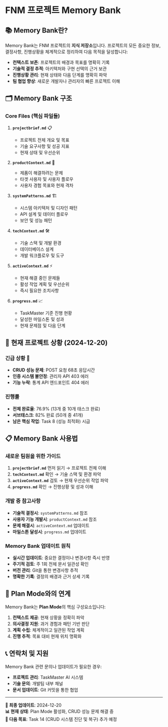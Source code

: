 # FNM 프로젝트 Memory Bank

## 📚 **Memory Bank란?**

Memory Bank는 FNM 프로젝트의 **지식 저장소**입니다. 프로젝트의 모든 중요한 정보, 결정사항, 진행상황을 체계적으로 정리하여 다음 목적을 달성합니다:

- **컨텍스트 보존**: 프로젝트의 배경과 목표를 명확히 기록
- **기술적 결정 추적**: 아키텍처와 구현 선택의 근거 보관
- **진행상황 관리**: 현재 상태와 다음 단계를 명확히 파악
- **팀 협업 향상**: 새로운 개발자나 관리자의 빠른 프로젝트 이해

## 🗂️ **Memory Bank 구조**

### **Core Files (핵심 파일들)**

1. **`projectbrief.md`** 📋
   - 프로젝트 전체 개요 및 목표
   - 기술 요구사항 및 성공 지표
   - 현재 상태 및 우선순위

2. **`productContext.md`** 🎯
   - 제품이 해결하려는 문제
   - 타겟 사용자 및 사용자 플로우
   - 사용자 경험 목표와 현재 격차

3. **`systemPatterns.md`** 🏗️
   - 시스템 아키텍처 및 디자인 패턴
   - API 설계 및 데이터 플로우
   - 보안 및 성능 패턴

4. **`techContext.md`** 🛠️
   - 기술 스택 및 개발 환경
   - 데이터베이스 설계
   - 개발 워크플로우 및 도구

5. **`activeContext.md`** ⚡
   - 현재 해결 중인 문제들
   - 활성 작업 계획 및 우선순위
   - 즉시 필요한 조치사항

6. **`progress.md`** 📈
   - TaskMaster 기준 진행 현황
   - 달성한 마일스톤 및 성과
   - 현재 문제점 및 다음 단계

## 🎯 **현재 프로젝트 상황 (2024-12-20)**

### **긴급 상황** 🚨
- **CRUD 성능 문제**: POST 요청 68초 응답시간
- **인증 시스템 불안정**: 관리자 API 403 에러
- **기능 누락**: 통계 API 엔드포인트 404 에러

### **진행률**
- **전체 완료율**: 76.9% (13개 중 10개 태스크 완료)
- **서브태스크**: 82% 완료 (50개 중 41개)
- **남은 핵심 작업**: Task 8 (성능 최적화) 시급

## 📋 **Memory Bank 사용법**

### **새로운 팀원을 위한 가이드**
1. **`projectbrief.md`** 먼저 읽기 → 프로젝트 전체 이해
2. **`techContext.md`** 확인 → 기술 스택 및 환경 파악
3. **`activeContext.md`** 검토 → 현재 우선순위 작업 파악
4. **`progress.md`** 확인 → 진행상황 및 성과 이해

### **개발 중 참고사항**
- **기술적 결정시**: `systemPatterns.md` 참조
- **사용자 기능 개발시**: `productContext.md` 참조
- **문제 해결시**: `activeContext.md` 업데이트
- **마일스톤 달성시**: `progress.md` 업데이트

### **Memory Bank 업데이트 원칙**
- **실시간 업데이트**: 중요한 결정이나 변경사항 즉시 반영
- **주기적 검토**: 주 1회 전체 문서 일관성 확인
- **버전 관리**: Git을 통한 변경사항 추적
- **명확한 기록**: 결정의 배경과 근거 상세 기록

## 🔄 **Plan Mode와의 연계**

Memory Bank는 **Plan Mode**의 핵심 구성요소입니다:

1. **컨텍스트 제공**: 현재 상황을 정확히 파악
2. **의사결정 지원**: 과거 경험과 패턴 기반 판단
3. **계획 수립**: 체계적이고 일관된 작업 계획
4. **진행 추적**: 목표 대비 현재 위치 명확화

## 📞 **연락처 및 지원**

Memory Bank 관련 문의나 업데이트가 필요한 경우:
- **프로젝트 관리**: TaskMaster AI 시스템
- **기술 문의**: 개발팀 내부 채널
- **문서 업데이트**: Git 커밋을 통한 협업

---

**📅 최종 업데이트**: 2024-12-20  
**📊 현재 상태**: Plan Mode 활성화, CRUD 성능 문제 해결 중  
**🎯 다음 목표**: Task 14 (CRUD 시스템 진단 및 복구) 추가 예정 